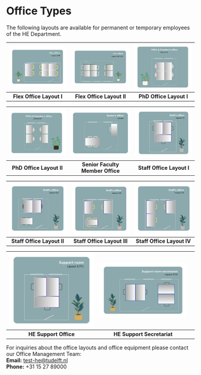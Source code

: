 # Office Types

The following layouts are available for permanent or temporary employees of the HE Department. 

| <img src="figures/flex_office_layout_3.38.png" alt="Flex Office Layout I" width="300"/> | <img src="figures/flex_office_layout_3.81_3.83.png" alt="Flex Office Layout II" width="300"/> | <img src="figures/phd_layout_1.png" alt="PhD Office Layout I" width="300"/> |
|:-------------------------------------------------------:|:---------------------------------------------------------:|:-----------------------------------------------------:|
| **Flex Office Layout I**                                | **Flex Office Layout II**                                  | **PhD Office Layout I**                                |

| <img src="figures/phd_layout_2.png" alt="PhD Office Layout II" width="300"/> | <img src="figures/senior_office_layout.png" alt="Senior Faculty Member Office" width="300"/> | <img src="figures/staff_office_layout_1.png" alt="Staff Office Layout I" width="300"/> |
|:-------------------------------------------------------:|:----------------------------------------------------------------:|:-----------------------------------------------------------:|
| **PhD Office Layout II**                                | **Senior Faculty Member Office**                                | **Staff Office Layout I**                                   |

| <img src="figures/staff_office_layout_2.png" alt="Staff Office Layout II" width="300"/> | <img src="figures/staff_office_layout_3.png" alt="Staff Office Layout III" width="300"/> | <img src="figures/staff_office_layout_4.png" alt="Staff Office Layout IV" width="300"/> |
|:------------------------------------------------------------:|:--------------------------------------------------------------:|:------------------------------------------------------------:|
| **Staff Office Layout II**                                   | **Staff Office Layout III**                                    | **Staff Office Layout IV**                                   |

| <img src="figures/support_room_layout_3.77.1.png" alt="HE Support Office" width="300"/> | <img src="figures/support_room_secretariat_layout_3.73.1.png" alt="HE Support Secretariat" width="300"/> |  |
|:-------------------------------------------------:|:-----------------------------------------------------------:|:--:|
| **HE Support Office**                             | **HE Support Secretariat**                                   |  |


For inquiries about the office layouts and office equipment please contact our Office Management Team:  
**Email:** [test-he@tudelft.nl](mailto:test-he@tudelft.nl)  
**Phone:** +31 15 27 89000
